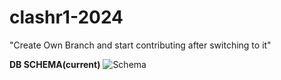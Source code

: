 ﻿# clashr1-2024
"Create Own Branch and start contributing after switching to it"

**DB SCHEMA(current)**
![Schema](https://res.cloudinary.com/dzhpx2alw/image/upload/v1704877063/WhatsApp_Image_2024-01-07_at_20.12.38_0064bae4_mr98fv.jpg)
